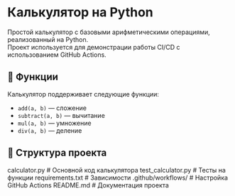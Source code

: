 # Калькулятор на Python

Простой калькулятор с базовыми арифметическими операциями, реализованный на Python.  
Проект используется для демонстрации работы CI/CD с использованием GitHub Actions.

## 🔧 Функции

Калькулятор поддерживает следующие функции:

- `add(a, b)` — сложение
- `subtract(a, b)` — вычитание
- `mul(a, b)` — умножение
- `div(a, b)` — деление

## 📁 Структура проекта
calculator.py # Основной код калькулятора
test_calculator.py # Тесты на функции
requirements.txt # Зависимости
.github/workflows/ # Настройка GitHub Actions
README.md # Документация проекта
